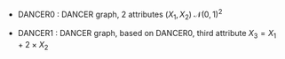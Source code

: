 - DANCER0 : DANCER graph, 2 attributes $(X_1, X_2)~\mathcal{N}(0,1)^2$

- DANCER1 : DANCER graph, based on DANCER0, third attribute $X_3 = X_1 + 2\times X_2$
